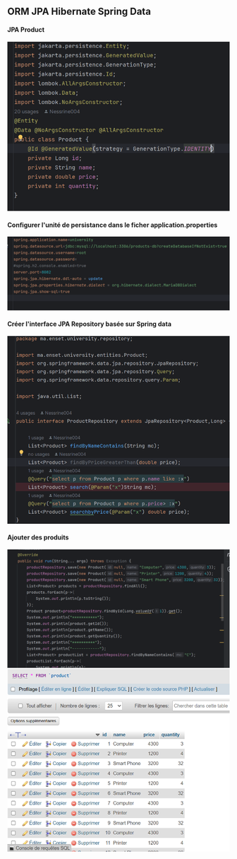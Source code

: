 <h2>ORM JPA Hibernate Spring Data</h2>
<h4>JPA Product </h4>
<img src="captures/img.png">
<h4>Configurer l'unité de persistance dans le ficher application.properties</h4>
<img src="captures/img_1.png">
<h4> Créer l'interface JPA Repository basée sur Spring data</h4>
<img src="captures/img_2.png">
<h4>Ajouter des produits</h4>
<img src="captures/img_3.png">
<img src="captures/img_4.png">

